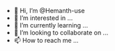 - 👋 Hi, I’m @Hemanth-use
- 👀 I’m interested in ...
- 🌱 I’m currently learning ...
- 💞️ I’m looking to collaborate on ...
- 📫 How to reach me ...

<!---
Hemanth-use/Hemanth-use is a ✨ special ✨ repository because its `README.md` (this file) appears on your GitHub profile.
You can click the Preview link to take a look at your changes.
--->
